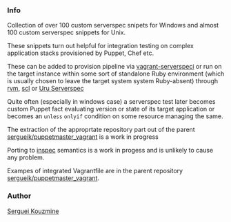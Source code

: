 ### Info

Collection of over 100 custom serverspec snipets for Windows and almost 100 custom serverspec snippets for Unix. 

These snippets turn out helpful for integration testing on complex application stacks provisioned by Puppet, Chef etc.

These can be added to provision pipeline via [vagrant-serverspeci](https://github.com/vvchik/vagrant-serverspec) or run on the target instance within some sort of standalone Ruby environment (which is usually chosen to leave the target system system Ruby-absent) through
[rvm](https://rvm.io/), 
[scl](https://www.softwarecollections.org/en/scls/rhscl/rh-ruby23/) or [Uru Serverspec](https://github.com/sergueik/uru_serverspec)

Quite often (especially in windows case) a serverspec test later
becomes custom Puppet fact evaluating version or state of its target application or becomes an `unless` `onlyif` condition on some resource managing the same.

The extraction of the approprtate repository part out of the parent [sergueik/puppetmaster_vagrant](https://github.com/sergueik/puppetmaster_vagrant/tree/master/facts) is a work in progress

Porting to [inspec](https://github.com/inspec/inspec) semantics is a work in progess and is unlikely to cause any problem.

Exampes of integrated Vagrantfile are in the parent repository [sergueik/puppetmaster_vagrant](https://github.com/sergueik/puppetmaster_vagrant).

### Author
[Serguei Kouzmine](kouzmine_serguei@yahoo.com)
